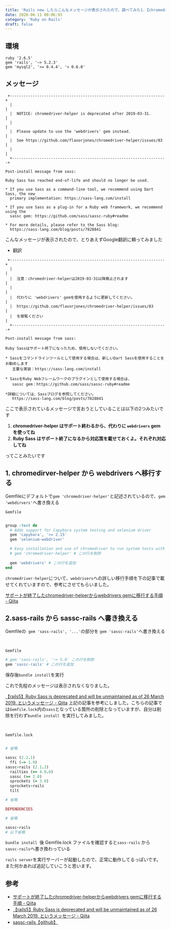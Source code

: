 ```yaml
---
title: 'Rails new したらこんなメッセージが表示されたので、調べてみた1.【chromedriver-helper is deprecated after 2019-03-31.】2.【Ruby Sass has reached end-of-life and should no longer be used.】'
date: 2020-06-11 00:06:93
category: 'Ruby on Rails'
draft: false
---
```






## 環境
```
ruby '2.6.5'  
gem 'rails', '~> 5.2.3'  
gem 'mysql2', '>= 0.4.4', '< 0.6.0'  
```


## メッセージ
```
 +--------------------------------------------------------------------+
  |                                                                    |
  |  NOTICE: chromedriver-helper is deprecated after 2019-03-31.       |
  |                                                                    |
  |  Please update to use the 'webdrivers' gem instead.                |
  |  See https://github.com/flavorjones/chromedriver-helper/issues/83  |
  |                                                                    |
  +--------------------------------------------------------------------+

Post-install message from sass:

Ruby Sass has reached end-of-life and should no longer be used.

* If you use Sass as a command-line tool, we recommend using Dart Sass, the new
  primary implementation: https://sass-lang.com/install

* If you use Sass as a plug-in for a Ruby web framework, we recommend using the
  sassc gem: https://github.com/sass/sassc-ruby#readme

* For more details, please refer to the Sass blog:
  https://sass-lang.com/blog/posts/7828841
```

こんなメッセージが表示されたので、とりあえずGoogle翻訳に頼ってみました

- 翻訳

```
 +--------------------------------------------------------------------+
  |                                                                    |
  |  注意：chromedriver-helperは2019-03-31以降廃止されます                   |
  |                                                                    |
  |  代わりに 'webdrivers' gemを使用するように更新してください。                   |
  |  https://github.com/flavorjones/chromedriver-helper/issues/83      |
  |  を御覧ください                                                        |
  +--------------------------------------------------------------------+

Post-install message from sass:

Ruby Sassはサポート終了になったため、使用しないでください。

* Sassをコマンドラインツールとして使用する場合は、新しいDart Sassを使用することをお勧めします
   主要な実装：https://sass-lang.com/install

* SassをRuby Webフレームワークのプラグインとして使用する場合は、
   sassc gem：https://github.com/sass/sassc-ruby#readme

*詳細については、Sassブログを参照してください。
   https://sass-lang.com/blog/posts/7828841
```


ここで表示されているメッセージで言おうとしていることは以下の2つみたいです

1.  **chromedriver-helper はサポート終わるから、代わりに `webdrivers` gem を使ってね**
2.  **Ruby Sass はサポート終了になるから対応策を載せておくよ。それぞれ対応してね**

ってことみたいです


## 1. chromedirver-helper から webdrivers へ移行する

Gemfileにデフォルトで` gem 'chromedriver-helper' `と記述されているので、` gem 'webdirvers' `へ書き換える


`Gemfile`
```ruby

group :test do
  # Adds support for Capybara system testing and selenium driver
  gem 'capybara', '>= 2.15'
  gem 'selenium-webdriver'

  # Easy installation and use of chromedriver to run system tests with Chrome
  # gem 'chromedriver-helper' # この行を削除
  
  gem 'webdrivers' # この行を追加
end

```

` chromedriver-helper `について、` webdrivers `への詳しい移行手順を下の記事で載せてくれていますので、参考にさせてもらいました。

[サポートが終了したchromedriver-helperからwebdrivers gemに移行する手順 - Qiita](https://qiita.com/jnchito/items/f9c3be449fd164176efa)


## 2.sass-rails から sassc-rails へ書き換える

Gemfileの` gem 'sass-rails', '...'`の部分を `gem 'sassc-rails'`へ書き換える 

<br>

`Gemfile`
```ruby
# gem 'sass-rails', '~> 5.0' この行を削除
gem 'sassc-rails' # この行を追加

```

保存後` bundle install `を実行

これで先程のメッセージは表示されなくなりました。


[【rails5】Ruby Sass is deprecated and will be unmaintained as of 26 March 2019. というメッセージ - Qiita](https://qiita.com/mah666hhh/items/17cfbeb58efdd242253b)
上記の記事を参考にしました。こちらの記事では`Gemfile.lock`内の`sass`となっている箇所の削除となっていますが、自分は削除を行わず`bundle install `を実行してみました。

<br>

`Gemfile.lock`
```ruby

# 省略

sassc (2.2.1)
  ffi (~> 1.9)
sassc-rails (2.1.2)
  railties (>= 4.0.0)
  sassc (>= 2.0)
  sprockets (> 3.0)
  sprockets-rails
  tilt

# 省略

DEPENDENCIES

# 省略

sassc-rails
# 以下省略
```

`bundle install `後 Gemfile.lock ファイルを確認すると`sass-rails` から ` sassc-rails`へ書き換わっている

` rails server `を実行サーバーが起動したので、正常に動作してるっぽいです。
また何かあれば追記していこうと思います。



## 参考
- [サポートが終了したchromedriver-helperからwebdrivers gemに移行する手順 - Qiita](https://qiita.com/jnchito/items/f9c3be449fd164176efa)
- [【rails5】Ruby Sass is deprecated and will be unmaintained as of 26 March 2019. というメッセージ - Qiita](https://qiita.com/mah666hhh/items/17cfbeb58efdd242253b)
- [sassc-rails【github】](https://github.com/sass/sassc-ruby#readmef)
